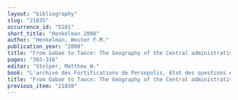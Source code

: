 ```yaml
---
layout: "bibliography"
slug: "21835"
occurrence_id: "5201"
short_title: "Henkelman 2008"
author: "Henkelman, Wouter F.M."
publication_year: "2008"
title: "From Gabae to Taoce: The Geography of the Central administrative province."
pages: "303-316"
editor: "Stolper, Matthew W."
book: "L'archive des Fortifications de Persepolis. État des questions et perspectives de recherches Persika 12 (Paris)"
title: "From Gabae to Taoce: The Geography of the Central administrative province."
previous_item: "21838"
---
```


